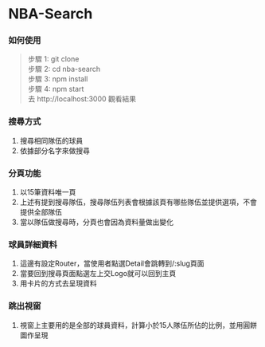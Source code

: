 # NBA-Search


### 如何使用
> 步驟 1: git clone <br> 
> 步驟 2: cd nba-search <br>
> 步驟 3: npm install <br>
> 步驟 4: npm start <br>
> 去 http://localhost:3000 觀看結果



### 搜尋方式
1. 搜尋相同隊伍的球員
2. 依據部分名字來做搜尋

### 分頁功能
1. 以15筆資料唯一頁
2. 上述有提到搜尋隊伍，搜尋隊伍列表會根據該頁有哪些隊伍並提供選項，不會提供全部隊伍
3. 當以隊伍做搜尋時，分頁也會因為資料量做出變化


### 球員詳細資料
1. 這邊有設定Router，當使用者點選Detail會跳轉到/:slug頁面
2. 當要回到搜尋頁面點選左上交Logo就可以回到主頁
3. 用卡片的方式去呈現資料

### 跳出視窗
1. 視窗上主要用的是全部的球員資料，計算小於15人隊伍所佔的比例，並用圓餅圖作呈現
